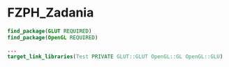 # FZPH_Zadania

```cmake
find_package(GLUT REQUIRED)
find_package(OpenGL REQUIRED)

...
target_link_libraries(Test PRIVATE GLUT::GLUT OpenGL::GL OpenGL::GLU)
```
